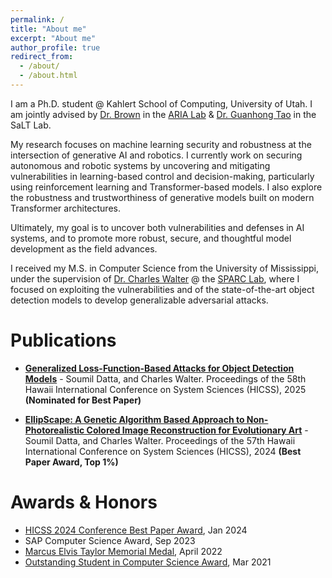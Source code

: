 ```yaml
---
permalink: /
title: "About me"
excerpt: "About me"
author_profile: true
redirect_from: 
  - /about/
  - /about.html
---
```

<!-- I am a Ph.D. student at the Kahlert School of Computing, University of Utah, jointly advised by Dr. David Brown in the ARIA Lab and Dr. Guanhong Tao in the SaLT Lab.

My research lies at the intersection of machine learning security, robustness, and efficiency—particularly in the domains of robotics and generative AI. With Dr. Brown, I work on securing autonomous and robotic systems by identifying and mitigating vulnerabilities in learning-based control and decision-making. Under Dr. Tao, I explore adversarial robustness and trustworthy design in generative models.

My overarching goal is to develop AI systems that are robust, secure, transparent, and computationally efficient. -->


I am a Ph.D. student @ Kahlert School of Computing, University of Utah. I am jointly advised by [Dr. Brown](https://users.cs.utah.edu/~dsbrown/) in the [ARIA Lab](https://aria-lab.cs.utah.edu) & [Dr. Guanhong Tao](https://tao.aisec.world) in the SaLT Lab.

My research focuses on machine learning security and robustness at the intersection of generative AI and robotics. I currently work on securing autonomous and robotic systems by uncovering and mitigating vulnerabilities in learning-based control and decision-making, particularly using reinforcement learning and Transformer-based models. I also explore the robustness and trustworthiness of generative models built on modern Transformer architectures.

Ultimately, my goal is to uncover both vulnerabilities and defenses in AI systems, and to promote more robust, secure, and thoughtful model development as the field advances.
<!-- , broadly focusing on ML/AI security and robustness in the field of robotics and generative AI. My primary motivation is to uncover vulnerabilities and aid in the development of models that are not only robust, secure, and transparent, but also efficiently designed. -->

I received my M.S. in Computer Science from the University of Mississippi, under the supervision of [Dr. Charles Walter](https://olemiss.edu/profiles/cwwalter) @ the [SPARC Lab](https://sites.olemiss.edu/charleswalterlab), where I focused on exploiting the vulnerabilities and of the state-of-the-art object detection models to develop generalizable adversarial attacks.

<!-- This is the front page of a website that is powered by the [academicpages template](https://github.com/academicpages/academicpages.github.io) and hosted on GitHub pages. [GitHub pages](https://pages.github.com) is a free service in which websites are built and hosted from code and data stored in a GitHub repository, automatically updating when a new commit is made to the respository. This template was forked from the [Minimal Mistakes Jekyll Theme](https://mmistakes.github.io/minimal-mistakes/) created by Michael Rose, and then extended to support the kinds of content that academics have: publications, talks, teaching, a portfolio, blog posts, and a dynamically-generated CV. You can fork [this repository](https://github.com/academicpages/academicpages.github.io) right now, modify the configuration and markdown files, add your own PDFs and other content, and have your own site for free, with no ads! An older version of this template powers my own personal website at [stuartgeiger.com](http://stuartgeiger.com), which uses [this Github repository](https://github.com/staeiou/staeiou.github.io). -->

Publications
======
* [**Generalized Loss-Function-Based Attacks for Object Detection Models**](https://scholarspace.manoa.hawaii.edu/items/e961a7c8-79b9-4961-ba8e-16a145d67333) - Soumil Datta, and Charles Walter. Proceedings of the 58th Hawaii International Conference on System Sciences (HICSS), 2025 **(Nominated for Best Paper)**

* [**EllipScape: A Genetic Algorithm Based Approach to Non-Photorealistic Colored Image Reconstruction for Evolutionary Art**](https://scholarspace.manoa.hawaii.edu/items/ab5363b0-4431-4a5f-8199-0bcdf5f07acf) - Soumil Datta, and Charles Walter. Proceedings of the 57th Hawaii International Conference on System Sciences (HICSS), 2024 **(Best Paper Award, Top 1%)**


Awards & Honors
======
* [HICSS 2024 Conference Best Paper Award](https://hicss.hawaii.edu/best-papers/), Jan 2024
* SAP Computer Science Award, Sep 2023
* [Marcus Elvis Taylor Memorial Medal](https://olemiss.meritpages.com/achievements/University-of-Mississippi-Students-Receive-Highest-Academic-Award-Taylor-Medal/146803?), April 2022
* [Outstanding Student in Computer Science Award](https://cs.olemiss.edu/course-descriptions/awards/), Mar 2021

<!-- Teaching
======
* Teaching Assistant, [CSCI 111: Java 1](https://catalog.olemiss.edu/engineering/computer-science/csci-111), University of Mississippi, Fall 2022, Spring 2023, Fall 2023, Spring 2024

* Teaching Assistant, [CSCI 211: Java 3](https://catalog.olemiss.edu/engineering/computer-science/csci-211), University of Mississippi, Fall 2022, Spring 2023, Fall 2023, Spring 2024

* Teaching Assistant, [CSCI 444: Information Visualization in R](https://catalog.olemiss.edu/engineering/computer-science/csci-444), University of Mississippi, Fall 2022, Spring 2022

* Teaching Assistant, [CSCI 475: Introduction to Database Systems](https://catalog.olemiss.edu/engineering/computer-science/csci-475), University of Mississippi, Spring 2023, Spring 2024

* Teaching Assistant, [CSCI 356: Data Structures in Python](https://catalog.olemiss.edu/engineering/computer-science/csci-356), University of Mississippi, Spring 2023, Spring 2024

* Guest Lecture, Heterogeneous Systems Research Lab Summer Research Program, Summer 2023

* Lab Teaching Assistant, [CSCI 111: Java 1]((https://catalog.olemiss.edu/engineering/computer-science/csci-111)), University of Mississippi, Spring 2022

* Guest Lecture, ACM Intro to GitHub Workshop, University of Mississippi, Spring 2019, Fall 2019, Spring 2020 -->